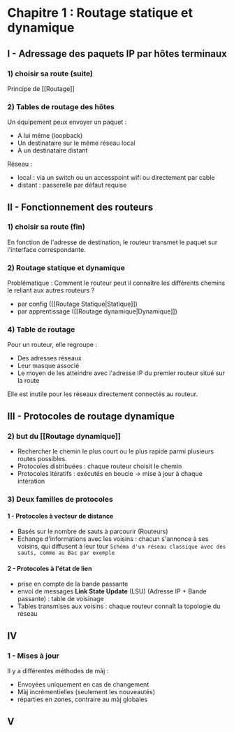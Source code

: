 # Chapitre 1 : Routage statique et dynamique
## I - Adressage des paquets IP par hôtes terminaux
### 1) choisir sa route (suite)
Principe de [[Routage]]
### 2) Tables de routage des hôtes
Un équipement peux envoyer un paquet :
- A lui même (loopback)
- Un destinataire sur le même réseau local
- A un destinataire distant

Réseau :
- local : via un switch ou un accesspoint wifi ou directement par cable
- distant : passerelle par défaut requise

## II - Fonctionnement des routeurs
### 1) choisir sa route (fin)
En fonction de l'adresse de destination, le routeur transmet le paquet sur l'interface correspondante.
### 2) Routage statique et dynamique
Problématique : Comment le routeur peut il connaître les différents chemins le reliant aux autres routeurs ?
- par config ([[Routage Statique|Statique]])
- par apprentissage ([[Routage dynamique|Dynamique]])
### 4) Table de routage
Pour un routeur, elle regroupe :
- Des adresses réseaux
- Leur masque associé
- Le moyen de les atteindre avec l'adresse IP du premier routeur situé sur la route

Elle est inutile pour les réseaux directement connectés au routeur.
## III - Protocoles de routage dynamique
### 2) but du [[Routage dynamique]]
- Rechercher le chemin le plus court ou le plus rapide parmi plusieurs routes possibles.
- Protocoles distribuées : chaque routeur choisit le chemin
- Protocoles itératifs : exécutés en boucle -> mise à jour à chaque intération
### 3) Deux familles de protocoles
#### 1 - Protocoles à vecteur de distance
- Basés sur le nombre de sauts à parcourir (Routeurs)
- Echange d'informations avec les voisins : chacun s'annonce à ses voisins, qui diffusent à leur tour `Schéma d'un réseau classique avec des sauts, comme au Bac par exemple`
#### 2 - Protocoles à l'état de lien
- prise en compte de la bande passante
- envoi de messages **Link State Update** (LSU) (Adresse IP + Bande passante) : table de voisinage
- Tables transmises aux voisins : chaque routeur connaît la topologie du réseau
## IV
### 1 - Mises à jour
Il y a différentes méthodes de màj :
- Envoyées uniquement en cas de changement
- Màj incrémentielles (seulement les nouveautés)
- réparties en zones, contraire au màj globales
## V
